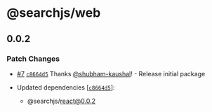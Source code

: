 # @searchjs/web

## 0.0.2

### Patch Changes

- [#7](https://github.com/OutpostHQ/searchjs/pull/7) [`c8664d5`](https://github.com/OutpostHQ/searchjs/commit/c8664d509188df0f0fd9c447e8cfb4f6a29714b8) Thanks [@shubham-kaushal](https://github.com/shubham-kaushal)! - Release initial package

- Updated dependencies [[`c8664d5`](https://github.com/OutpostHQ/searchjs/commit/c8664d509188df0f0fd9c447e8cfb4f6a29714b8)]:
  - @searchjs/react@0.0.2
